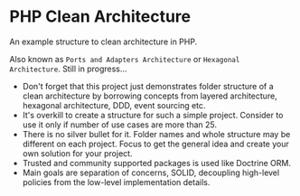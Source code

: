 # PHP Clean Architecture
An example structure to clean architecture in PHP.

Also known as `Ports and Adapters Architecture` or `Hexagonal Architecture`.
Still in progress...


- Don't forget that this project just demonstrates folder structure of a clean architecture by borrowing concepts from layered architecture, hexagonal architecture, DDD, event sourcing etc.
- It's overkill to create a structure for such a simple project. Consider to use it only if number of use cases are more than 25.
- There is no silver bullet for it. Folder names and whole structure may be different on each project. Focus to get the general idea and create your own solution for your project.
- Trusted and community supported packages is used like Doctrine ORM.
- Main goals are separation of concerns, SOLID, decoupling high-level policies from the low-level implementation details.
